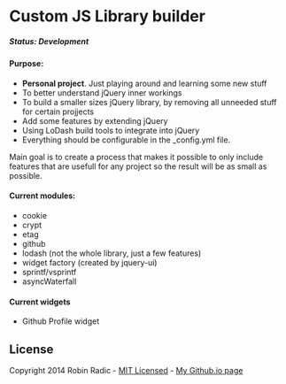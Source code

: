 Custom JS Library builder
===================

##### Status: Development


#### Purpose:

- **Personal project**. Just playing around and learning some new stuff
- To better understand jQuery inner workings
- To build a smaller sizes jQuery library, by removing all unneeded stuff for certain projjects
- Add some features by extending jQuery
- Using LoDash build tools to integrate into jQuery
- Everything should be configurable in the _config.yml file.

Main goal is to create a process that makes it possible to only include features that are usefull for any project so the result will be as small as possible.

#### Current modules:
- cookie
- crypt
- etag
- github
- lodash (not the whole library, just a few features)
- widget factory (created by jquery-ui)
- sprintf/vsprintf
- asyncWaterfall

#### Current widgets
- Github Profile widget



License
--------------
Copyright 2014 Robin Radic - [MIT Licensed](http://radic.mit-license.org/) - [My Github.io page](https://robinradic.github.io/)